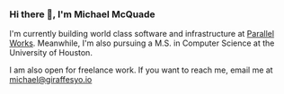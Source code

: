 ### Hi there 👋, I'm Michael McQuade

I'm currently building world class software and infrastructure at [Parallel Works](https://parallelworks.com). Meanwhile, I'm also pursuing a M.S. in Computer Science at the University of Houston.

I am also open for freelance work. If you want to reach me, email me at michael@giraffesyo.io
